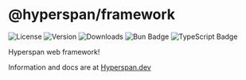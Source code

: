 # @hyperspan/framework

![License](https://img.shields.io/github/license/vlucas/%40hyperspan%2Fframework?style=for-the-badge&labelColor=2e3440&color=6f4fbe)
![Version](https://img.shields.io/npm/v/%40hyperspan%2Fframework.svg?label=Version&style=for-the-badge&labelColor=2e3440&color=eea837)
![Downloads](https://img.shields.io/npm/dw/%40hyperspan%2Fframework?style=for-the-badge&labelColor=2e3440&color=50b6a9)
![Bun Badge](https://img.shields.io/badge/Bun-000?logo=bun&logoColor=fff&style=for-the-badge&color=2e3440)
![TypeScript Badge](https://img.shields.io/badge/TypeScript-3178C6?logo=typescript&logoColor=fff&style=for-the-badge)

Hyperspan web framework!

Information and docs are at [Hyperspan.dev](https://www.hyperspan.dev)
